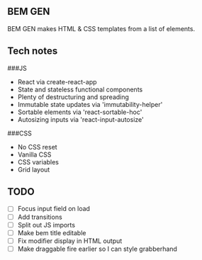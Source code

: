 ## BEM GEN

BEM GEN makes HTML & CSS templates from a list of elements.

## Tech notes

###JS

- React via create-react-app
- State and stateless functional components
- Plenty of destructuring and spreading
- Immutable state updates via 'immutability-helper'
- Sortable elements via 'react-sortable-hoc'
- Autosizing inputs via 'react-input-autosize'

###CSS

- No CSS reset
- Vanilla CSS
- CSS variables
- Grid layout

## TODO

- [ ] Focus input field on load
- [ ] Add transitions
- [ ] Split out JS imports
- [ ] Make bem title editable
- [ ] Fix modifier display in HTML output
- [ ] Make draggable fire earlier so I can style grabberhand
